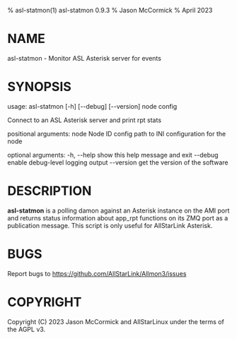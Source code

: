 % asl-statmon(1) asl-statmon 0.9.3
% Jason McCormick
% April 2023

# NAME
asl-statmon - Monitor ASL Asterisk server for events

# SYNOPSIS
usage: asl-statmon [-h] [--debug] [--version] node config

Connect to an ASL Asterisk server and print rpt stats

positional arguments:
  node        Node ID
  config      path to INI configuration for the node

optional arguments:
  -h, --help  show this help message and exit
  --debug     enable debug-level logging output
  --version   get the version of the software

# DESCRIPTION
**asl-statmon** is a polling damon against an Asterisk 
instance on the AMI port and returns status information
about app_rpt functions on its ZMQ port as a publication
message. This script is only useful for AllStarLink Asterisk.

# BUGS
Report bugs to https://github.com/AllStarLink/Allmon3/issues

# COPYRIGHT
Copyright (C) 2023 Jason McCormick and AllStarLinux
under the terms of the AGPL v3.
